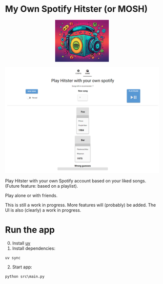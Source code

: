 # My Own Spotify Hitster (or MOSH)
<p align="center">
<img src="image.png" width="35%">
</p>

![Interface](example_interface.png)

Play Hitster with your own Spotify account based on your liked songs. (Future feature: based on a playlist).

Play alone or with friends.

This is still a work in progress. More features will (probably) be added.
The UI is also (clearly) a work in progress.

# Run the app
0. Install [uv](https://docs.astral.sh/uv/getting-started/installation/)
1. Install dependencies:
```shell
uv sync
```

2. Start app:
```shell
python src\main.py
```
